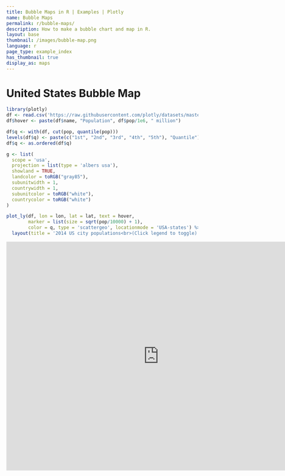 ```yaml
---
title: Bubble Maps in R | Examples | Plotly
name: Bubble Maps
permalink: r/bubble-maps/
description: How to make a bubble chart and map in R.
layout: base
thumbnail: /images/bubble-map.png
language: r
page_type: example_index
has_thumbnail: true
display_as: maps
---
```




# United States Bubble Map


```r
library(plotly)
df <- read.csv('https://raw.githubusercontent.com/plotly/datasets/master/2014_us_cities.csv')
df$hover <- paste(df$name, "Population", df$pop/1e6, " million")

df$q <- with(df, cut(pop, quantile(pop)))
levels(df$q) <- paste(c("1st", "2nd", "3rd", "4th", "5th"), "Quantile")
df$q <- as.ordered(df$q)

g <- list(
  scope = 'usa',
  projection = list(type = 'albers usa'),
  showland = TRUE,
  landcolor = toRGB("gray85"),
  subunitwidth = 1,
  countrywidth = 1,
  subunitcolor = toRGB("white"),
  countrycolor = toRGB("white")
)

plot_ly(df, lon = lon, lat = lat, text = hover,
        marker = list(size = sqrt(pop/10000) + 1),
        color = q, type = 'scattergeo', locationmode = 'USA-states') %>%
  layout(title = '2014 US city populations<br>(Click legend to toggle)', geo = g)
```

<iframe height="600" id="igraph" scrolling="no" seamless="seamless" src="https://plot.ly/~RPlotBot/327.embed" width="800" frameBorder="0"></iframe>
